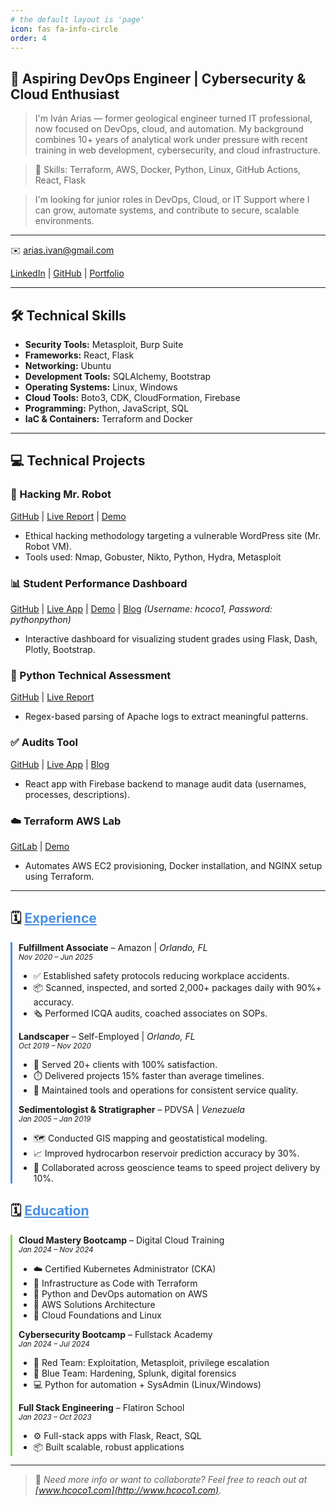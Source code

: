 ```yaml
---
# the default layout is 'page'
icon: fas fa-info-circle
order: 4
---
```


## 🧠 Aspiring DevOps Engineer | Cybersecurity & Cloud Enthusiast

> I'm Iván Arias — former geological engineer turned IT professional, now focused on DevOps, cloud, and automation. My background combines 10+ years of analytical work under pressure with recent training in web development, cybersecurity, and cloud infrastructure.

> 🔧 Skills: Terraform, AWS, Docker, Python, Linux, GitHub Actions, React, Flask

> I'm looking for junior roles in DevOps, Cloud, or IT Support where I can grow, automate systems, and contribute to secure, scalable environments.

---

✉️ [arias.ivan@gmail.com](mailto:arias.ivan@gmail.com)

[LinkedIn](https://www.linkedin.com/in/hcoco1/) | [GitHub](https://github.com/hcoco1) | [Portfolio](https://www.hcoco1.com)

---

## 🛠 Technical Skills

* **Security Tools:** Metasploit, Burp Suite
* **Frameworks:** React, Flask
* **Networking:** Ubuntu
* **Development Tools:** SQLAlchemy, Bootstrap
* **Operating Systems:** Linux, Windows
* **Cloud Tools:** Boto3, CDK, CloudFormation, Firebase
* **Programming:** Python, JavaScript, SQL
* **IaC & Containers:** Terraform and Docker

---

## 💻 Technical Projects

### 🔐 Hacking Mr. Robot

[GitHub](https://github.com/hcoco1/Career-Simulation-4) | [Live Report](https://hcoco1.github.io/Career-Simulation-4/) | [Demo](https://youtu.be/6JSVCGe07eE)

* Ethical hacking methodology targeting a vulnerable WordPress site (Mr. Robot VM).
* Tools used: Nmap, Gobuster, Nikto, Python, Hydra, Metasploit

### 📊 Student Performance Dashboard

[GitHub](https://github.com/hcoco1/hcoco1-dashboard) | [Live App](https://hcoco1.pythonanywhere.com) | [Demo](https://youtu.be/Iw42U5wybu8) | [Blog](https://www.hcoco1.com/blog/2024-05-29-dashboard)
*(Username: hcoco1, Password: pythonpython)*

* Interactive dashboard for visualizing student grades using Flask, Dash, Plotly, Bootstrap.

### 🔎 Python Technical Assessment

[GitHub](https://github.com/hcoco1/Python-Assessment) | [Live Report](https://hcoco1.github.io/Python-Assessment/)

* Regex-based parsing of Apache logs to extract meaningful patterns.

### ✅ Audits Tool

[GitHub](https://github.com/hcoco1/todo-list-local-storage) | [Live App](https://www.audits.hcoco1.com/signin) | [Blog](https://www.hcoco1.com/blog/2024-03-13-audits-tool)

* React app with Firebase backend to manage audit data (usernames, processes, descriptions).

### ☁️ Terraform AWS Lab

[GitLab](https://gitlab.com/hcoco11/terraform-learn) | [Demo](https://youtu.be/SvPrUltymLw)

* Automates AWS EC2 provisioning, Docker installation, and NGINX setup using Terraform.

---

<h2>🗓️ <u style="color:#4A90E2;">Experience</u></h2>

<div style="border-left: 3px solid #4A90E2; padding-left: 10px; margin-bottom: 20px;">
  <strong>Fulfillment Associate</strong> – Amazon | <em>Orlando, FL</em><br>
  <small><i>Nov 2020 – Jun 2025</i></small>
  <ul>
    <li>✅ Established safety protocols reducing workplace accidents.</li>
    <li>📦 Scanned, inspected, and sorted 2,000+ packages daily with 90%+ accuracy.</li>
    <li>🗞️ Performed ICQA audits, coached associates on SOPs.</li>
  </ul>

<strong>Landscaper</strong> – Self-Employed | <em>Orlando, FL</em><br> <small><i>Oct 2019 – Nov 2020</i></small>

  <ul>
    <li>🌿 Served 20+ clients with 100% satisfaction.</li>
    <li>⏱️ Delivered projects 15% faster than average timelines.</li>
    <li>🔧 Maintained tools and operations for consistent service quality.</li>
  </ul>

<strong>Sedimentologist & Stratigrapher</strong> – PDVSA | <em>Venezuela</em><br> <small><i>Jan 2005 – Jan 2019</i></small>

  <ul>
    <li>🗺️ Conducted GIS mapping and geostatistical modeling.</li>
    <li>📈 Improved hydrocarbon reservoir prediction accuracy by 30%.</li>
    <li>🤝 Collaborated across geoscience teams to speed project delivery by 10%.</li>
  </ul>
</div>

<h2>🗓️ <u style="color:#4A90E2;">Education</u></h2>

<div style="border-left: 3px solid #7ED957; padding-left: 10px;">
  <strong>Cloud Mastery Bootcamp</strong> – Digital Cloud Training<br>
  <small><i>Jan 2024 – Nov 2024</i></small>
  <ul>
    <li>☁️ Certified Kubernetes Administrator (CKA)</li>
    <li>🔧 Infrastructure as Code with Terraform</li>
    <li>🐍 Python and DevOps automation on AWS</li>
    <li>🧠 AWS Solutions Architecture</li>
    <li>🐧 Cloud Foundations and Linux</li>
  </ul>

<strong>Cybersecurity Bootcamp</strong> – Fullstack Academy<br> <small><i>Jan 2024 – Jul 2024</i></small>

  <ul>
    <li>🔴 Red Team: Exploitation, Metasploit, privilege escalation</li>
    <li>🔵 Blue Team: Hardening, Splunk, digital forensics</li>
    <li>💻 Python for automation + SysAdmin (Linux/Windows)</li>
  </ul>

<strong>Full Stack Engineering</strong> – Flatiron School<br> <small><i>Jan 2023 – Oct 2023</i></small>

  <ul>
    <li>⚙️ Full-stack apps with Flask, React, SQL</li>
    <li>📦 Built scalable, robust applications</li>
  </ul>
</div>

---
<!-- <div style="
  background: #1e293b;
  padding: 1.75rem 1rem;
  border-radius: 14px;
  text-align: center;
  margin: 2rem 0;
  box-shadow: 0 15px 40px rgba(0, 0, 0, 0.25);
  border: 1px solid #334155;
  font-family: system-ui, sans-serif;
  max-width: 600px;
  margin-left: auto;
  margin-right: auto;
">

  <h2 style="
    color: #ffffff;
    margin-bottom: 1rem;
    font-size: 1.5rem;
    text-transform: uppercase;
    letter-spacing: 1px;
  ">
    📄 Download My Resume
  </h2>

  <p style="margin-top: 1rem;">
    <a
      href="/assets/Ivan_Arias_Resume_devops.pdf"
      download
      style="
        display: inline-block;
        background: linear-gradient(90deg, #0284c7, #0ea5e9);
        color: #ffffff;
        padding: 0.65rem 1.5rem;
        margin: 0.4rem;
        text-decoration: none;
        border-radius: 8px;
        font-size: 1rem;
        font-weight: 600;
        box-shadow: 0 4px 12px rgba(14, 165, 233, 0.3);
        transition: transform 0.2s ease, box-shadow 0.2s ease;
      "
    >
      🇺🇸 English
    </a>

<a
  href="/assets/Ivan_Arias_Resume_devops_ES.pdf"
  download
  style="
    display: inline-block;
    background: linear-gradient(90deg, #10b981, #34d399);
    color: #ffffff;
    padding: 0.65rem 1.5rem;
    margin: 0.4rem;
    text-decoration: none;
    border-radius: 8px;
    font-size: 1rem;
    font-weight: 600;
    box-shadow: 0 4px 12px rgba(52, 211, 153, 0.3);
    transition: transform 0.2s ease, box-shadow 0.2s ease;
  "
>
  🇪🇸 Español
</a>

  </p>
</div> -->

> 💬 <em>Need more info or want to collaborate? Feel free to reach out at <a href="https://www.hcoco1.com">[www.hcoco1.com](http://www.hcoco1.com)</a>.</em>
